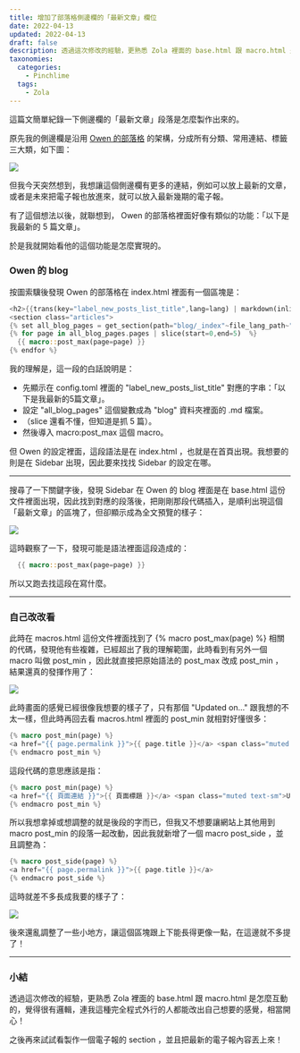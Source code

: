 ```yaml
---
title: 增加了部落格側邊欄的「最新文章」欄位
date: 2022-04-13
updated: 2022-04-13
draft: false
description: 透過這次修改的經驗，更熟悉 Zola 裡面的 base.html 跟 macro.html 是怎麼互動的，覺得很有邏輯，連我這種完全程式外行的人都能改出自己想要的感覺，相當開心！
taxonomies:
  categories: 
    - Pinchlime
  tags: 
    - Zola
---
```


這篇文簡單紀錄一下側邊欄的「最新文章」段落是怎麼製作出來的。

原先我的側邊欄是沿用 [Owen 的部落格](https://www.owenyoung.com/) 的架構，分成所有分類、常用連結、標籤三大類，如下圖：

![](https://pinchlime-screenshots.s3.ap-northeast-1.amazonaws.com/original_SmgCWA.webp)

但我今天突然想到，我想讓這個側邊欄有更多的連結，例如可以放上最新的文章，或者是未來把電子報也放進來，就可以放入最新幾期的電子報。

有了這個想法以後，就聯想到， Owen 的部落格裡面好像有類似的功能：「以下是我最新的 5 篇文章」。

於是我就開始看他的這個功能是怎麼實現的。

<!-- more -->

### Owen 的 blog

按圖索驥後發現 Owen 的部落格在 index.html 裡面有一個區塊是：

```rust
<h2>{{trans(key="label_new_posts_list_title",lang=lang) | markdown(inline=true) | safe}}</h2>
<section class="articles">
{% set all_blog_pages = get_section(path="blog/_index"~file_lang_path~".md") -%}
{% for page in all_blog_pages.pages | slice(start=0,end=5)  %} 
  {{ macro::post_max(page=page) }}   
{% endfor %} 
```

我的理解是，這一段的白話說明是：

- 先顯示在 config.toml 裡面的 "label_new_posts_list_title" 對應的字串：「以下是我最新的5篇文章」。
- 設定 "all_blog_pages" 這個變數成為 "blog" 資料夾裡面的 .md 檔案。
- （slice 還看不懂，但知道是抓 5 篇）。
- 然後導入 macro:post_max 這個 macro。

但 Owen 的設定裡面，這段語法是在 index.html ，也就是在首頁出現。我想要的則是在 Sidebar 出現，因此要來找找 Sidebar 的設定在哪。

---

搜尋了一下關鍵字後，發現 Sidebar 在 Owen 的 blog 裡面是在 base.html 這份文件裡面出現，因此找到對應的段落後，把剛剛那段代碼插入，是順利出現這個「最新文章」的區塊了，但卻顯示成為全文預覽的樣子：

![](https://pinchlime-screenshots.s3.ap-northeast-1.amazonaws.com/sidebar-1_g8AJAB.webp)

這時觀察了一下，發現可能是語法裡面這段造成的：

```rust
  {{ macro::post_max(page=page) }}   
``` 

所以又跑去找這段在寫什麼。

---

### 自己改改看

此時在 macros.html 這份文件裡面找到了 {% macro post_max(page) %} 相關的代碼，發現他有些複雜，已經超出了我的理解範圍，此時看到有另外一個 macro 叫做 post_min ，因此就直接把原始語法的 post_max 改成 post_min ，結果還真的發揮作用了：

![](https://pinchlime-screenshots.s3.ap-northeast-1.amazonaws.com/sidebar-2_cpy1MJ.webp)

此時畫面的感覺已經很像我想要的樣子了，只有那個 "Updated on..." 跟我想的不太一樣，但此時再回去看 macros.html 裡面的 post_min 就相對好懂很多：

```rust
{% macro post_min(page) %}
<a href="{{ page.permalink }}">{{ page.title }}</a> <span class="muted text-sm">Updated on {{ page.updated }}</span>
{% endmacro post_min %}
```

這段代碼的意思應該是指：

```rust
{% macro post_min(page) %}
<a href="{{ 頁面連結 }}">{{ 頁面標題 }}</a> <span class="muted text-sm">Updated on {{ 更新時間 }}</span>
{% endmacro post_min %}
```

所以我想拿掉或想調整的就是後段的字而已，但我又不想要讓網站上其他用到 macro post_min 的段落一起改動，因此我就新增了一個 macro post_side ，並且調整為：

```rust
{% macro post_side(page) %}
<a href="{{ page.permalink }}">{{ page.title }}</a>
{% endmacro post_side %}
```

這時就差不多長成我要的樣子了：

![](https://pinchlime-screenshots.s3.ap-northeast-1.amazonaws.com/sidebar-3_qCecNr.webp)

後來還亂調整了一些小地方，讓這個區塊跟上下能長得更像一點，在這邊就不多提了！

---

### 小結

透過這次修改的經驗，更熟悉 Zola 裡面的 base.html 跟 macro.html 是怎麼互動的，覺得很有邏輯，連我這種完全程式外行的人都能改出自己想要的感覺，相當開心！

之後再來試試看製作一個電子報的 section ，並且把最新的電子報內容丟上來！